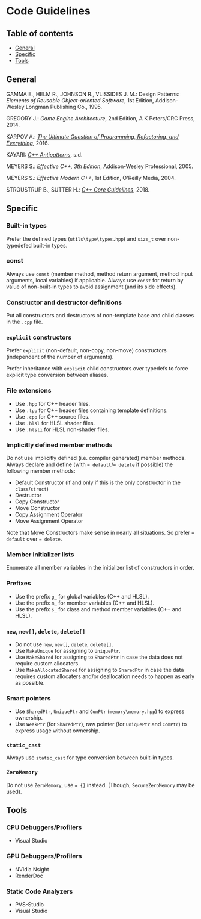 # Code Guidelines

## Table of contents
* [General](#SS-General)
* [Specific](#SS-Specific)
* [Tools](#SS-Tools)

## <a name="SS-General"></a>General

GAMMA E., HELM R., JOHNSON R., VLISSIDES J. M.: Design Patterns: *Elements of Reusable Object-oriented Software*, 1st Edition, Addison-Wesley Longman Publishing Co., 1995.

GREGORY J.: *Game Engine Architecture*, 2nd Edition, A K Peters/CRC Press, 2014.

KARPOV A.: [*The Ultimate Question of Programming, Refactoring, and Everything*](https://www.viva64.com/en/b/0391/), 2016.

KAYARI: [*C++ Antipatterns*](http://kayari.org/cxx/antipatterns.html), s.d.

MEYERS S.: *Effective C++, 3th Edition*, Addison-Wesley Professional, 2005.

MEYERS S.: *Effective Modern C++*, 1st Edition, O'Reilly Media, 2004.

STROUSTRUP B., SUTTER H.: [*C++ Core Guidelines*](https://github.com/isocpp/CppCoreGuidelines/blob/master/CppCoreGuidelines.md), 2018.

## <a name="SS-Specific"></a>Specific

### Built-in types
Prefer the defined types (`utils\type\types.hpp`) and `size_t` over non-typedefed built-in types.

### const
Always use `const` (member method, method return argument, method input arguments, local variables) if applicable.
Always use `const` for return by value of non-built-in types to avoid assignment (and its side effects).

### Constructor and destructor definitions
Put all constructors and destructors of non-template base and child classes in the `.cpp` file.

### `explicit` constructors
Prefer `explicit` (non-default, non-copy, non-move) constructors (independent of the number of arguments).

Prefer inheritance with `explicit` child constructors over typedefs to force explicit type conversion between aliases.

### File extensions
* Use `.hpp` for C++ header files.
* Use `.tpp` for C++ header files containing template definitions.
* Use `.cpp` for C++ source files.
* Use `.hlsl` for HLSL shader files.
* Use `.hlsli` for HLSL non-shader files.

### Implicitly defined member methods
Do not use implicitly defined (i.e. compiler generated) member methods. Always declare and define (with `= default`/`= delete` if possible) the following member methods:
* Default Constructor (if and only if this is the only constructor in the `class`/`struct`)
* Destructor
* Copy Constructor
* Move Constructor
* Copy Assignment Operator
* Move Assignment Operator

Note that Move Constructors make sense in nearly all situations. So prefer `= default` over `= delete`.

### Member initializer lists
Enumerate all member variables in the initializer list of constructors in order.

### Prefixes
* Use the prefix `g_` for global variables (C++ and HLSL).
* Use the prefix `m_` for member variables (C++ and HLSL).
* Use the prefix `s_` for class and method member variables (C++ and HLSL).

### `new`, `new[]`, `delete`, `delete[]`
* Do not use `new`, `new[]`, `delete`, `delete[]`.
* Use `MakeUnique` for assigning to `UniquePtr`.
* Use `MakeShared` for assigning to `SharedPtr` in case the data does not require custom allocaters.
* Use `MakeAllocatedShared` for assigning to `SharedPtr` in case the data requires custom allocaters and/or deallocation needs to happen as early as possible.

### Smart pointers
* Use `SharedPtr`, `UniquePtr` and `ComPtr` (`memory\memory.hpp`) to express ownership.
* Use `WeakPtr` (for `SharedPtr`), raw pointer (for `UniquePtr` and `ComPtr`) to express usage without ownership.

### `static_cast`
Always use `static_cast` for type conversion between built-in types.

### `ZeroMemory`
Do not use `ZeroMemory`, use `= {}` instead. (Though, `SecureZeroMemory` may be used).

## <a name="SS-Tools"></a>Tools

### CPU Debuggers/Profilers
* Visual Studio

### GPU Debuggers/Profilers
* NVidia Nsight
* RenderDoc

### Static Code Analyzers
* PVS-Studio
* Visual Studio

